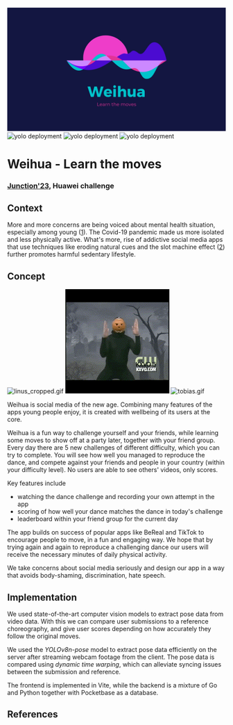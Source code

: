 ![logo_16x9.jpg](logo_16x9.jpg)
![yolo deployment](https://github.com/LinuzJ/weihua/actions/workflows/yolo.yml/badge.svg)
![yolo deployment](https://github.com/LinuzJ/weihua/actions/workflows/dance-app.yml/badge.svg)
![yolo deployment](https://github.com/LinuzJ/weihua/actions/workflows/weihua.yml/badge.svg)


# Weihua - Learn the moves

### [Junction'23](https://www.junction2023.com/), Huawei challenge

## Context

More and more concerns are being voiced about mental health situation, especially among young ([1]). The Covid-19 pandemic made us
more isolated and less physically active. What's more, rise of addictive social media apps that use techniques like eroding natural cues
and the slot machine effect ([2]) further promotes harmful sedentary lifestyle.

## Concept

![linus_cropped.gif](examples%2Fpumpkin%2Flinus_cropped.gif)
![reference.gif](examples%2Fpumpkin%2Freference.gif)
![tobias.gif](examples%2Fpumpkin%2Ftobias.gif)

Weihua is social media of the new age. 
Combining many features of the apps young people enjoy, it is created with wellbeing of its users at the core. 

Weihua is a fun way to challenge yourself and your friends, while learning some moves to show off at a party later, 
together with your friend group. Every day there are 5 new challenges of different difficulty, which you can try to complete.
You will see how well you managed to reproduce the dance, and compete against your friends and people in your country 
(within your difficulty level). No users are able to see others' videos, only scores. 

Key features include

- watching the dance challenge and recording your own attempt in the app
- scoring of how well your dance matches the dance in today's challenge
- leaderboard within your friend group for the current day 

The app builds on success of popular apps like BeReal and TikTok to encourage people to move, in a fun and engaging way.
We hope that by trying again and again to reproduce a challenging dance our users will receive the necessary minutes of 
daily physical activity. 

We take concerns about social media seriously and design our app in a way that avoids body-shaming, discrimination, hate speech.

## Implementation

We used state-of-the-art computer vision models to extract pose data from video data.
With this we can compare user submissions to a reference choreography, and give user scores depending on how accurately they follow the original moves.

We used the _YOLOv8n-pose_ model to extract pose data efficiently on the server after streaming webcam footage from the client. The pose data is compared using _dynamic time warping_, which can alleviate syncing issues between the submission and reference.

The frontend is implemented in Vite, while the backend is a mixture of Go and Python together with Pocketbase as a database.


## References

[1]: https://www.who.int/news/item/22-11-2019-new-who-led-study-says-majority-of-adolescents-worldwide-are-not-sufficiently-physically-active-putting-their-current-and-future-health-at-risk
[2]: https://www.researchgate.net/publication/328801640_Adolescent_social_networking_How_do_social_media_operators_facilitate_habitual_use
